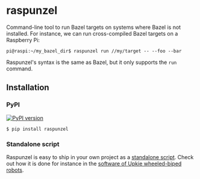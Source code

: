 # raspunzel

Command-line tool to run Bazel targets on systems where Bazel is not installed. For instance, we can run cross-compiled Bazel targets on a Raspberry Pi:

```console
pi@raspi:~/my_bazel_dir$ raspunzel run //my/target -- --foo --bar
```

Raspunzel's syntax is the same as Bazel, but it only supports the ``run`` command.

## Installation

### PyPI

[![PyPI version](https://img.shields.io/pypi/v/raspunzel)](https://pypi.org/project/raspunzel/)

```console
$ pip install raspunzel
```

### Standalone script

Raspunzel is easy to ship in your own project as a [standalone script](https://github.com/tasts-robots/raspunzel/tree/main/standalone). Check out how it is done for instance in the [software of Upkie wheeled-biped robots](https://github.com/upkie/upkie).
